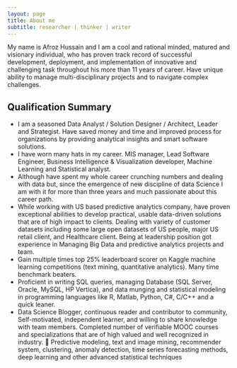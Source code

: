 ```yaml
---
layout: page
title: About me
subtitle: researcher | thinker | writer
---
```


My name is Afroz Hussain and I am a cool and rational minded, matured and visionary individual, who has proven track record of successful development, deployment, and implementation of innovative and challenging task throughout his more than 11 years of career. 
Have unique ability to manage multi-disciplinary projects and to navigate complex challenges. 

## Qualification Summary
* I am a seasoned Data Analyst / Solution Designer / Architect, Leader and Strategist. Have saved money and time and improved process for organizations by providing analytical insights and smart software solutions.    
* I have worn many hats in my career. MIS manager, Lead Software Engineer, Business Intelligence & Visualization developer, Machine Learning and Statistical analyst.  
* Although have spent my whole career crunching numbers and dealing with data but, since the emergence of new discipline of data Science I am with it for more than three years and much passionate about this career path.  
* While working with US based predictive analytics company, have proven exceptional abilities to develop practical, usable data-driven solutions that are of high impact to clients. Dealing with variety of customer datasets including some large open datasets of US people, major US retail client, and Healthcare client. Being at leadership position got experience in Managing Big Data and predictive analytics projects and team.    
* Gain multiple times top 25% leaderboard scorer on Kaggle machine learning competitions (text mining, quantitative analytics). Many time benchmark beaters. 
* Proficient in writing SQL queries, managing Database (SQL Server, Oracle,  MySQL,  HP Vertica), and data munging and statistical modeling in programming languages like R, Matlab, Python, C#, C/C++ and a quick leaner. 
* Data Science Blogger, continuous reader and contributor to community, Self-motivated, independent learner, and willing to share knowledge with team members. Completed number of verifiable MOOC courses and specializations that are of high valued and well recognized in industry.  Predictive modeling, text and image mining, recommender system, clustering, anomaly detection, time series forecasting methods, deep learning and other advanced statistical techniques   

